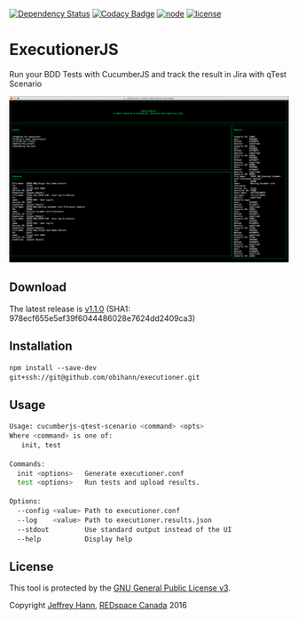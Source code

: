 [![Dependency Status](https://www.versioneye.com/user/projects/57b842461dcdc90045187acf/badge.svg?style=flat-square)](https://www.versioneye.com/user/projects/57b842461dcdc90045187acf)
[![Codacy Badge](https://api.codacy.com/project/badge/Grade/f91db2fb419e40f78cf4e02b9a08081c)](https://www.codacy.com?utm_source=github.com&amp;utm_medium=referral&amp;utm_content=obihann/executioner&amp;utm_campaign=Badge_Grade)
[![node](https://img.shields.io/badge/node-6.2.x-yellow.svg?style=flat-square)](https://nodejs.org/)
[![license](https://img.shields.io/badge/license-GNU%20Public%20License%20v3.0-blue.svg?style=flat-square)](https://www.gnu.org/licenses/gpl-3.0.html)

# ExecutionerJS
Run your BDD Tests with CucumberJS and track the result in Jira with qTest Scenario

![](https://github.com/obihann/executioner/raw/master/screenshot.png)

## Download
The latest release is [v1.1.0](https://github.com/obihann/executioner/archive/v1.1.0.tar.gz) (SHA1: 978ecf655e5ef39f6044486028e7624dd2409ca3)

## Installation
```npm install --save-dev git+ssh://git@github.com/obihann/executioner.git```

## Usage
```bash
Usage: cucumberjs-qtest-scenario <command> <opts>
Where <command> is one of:
   init, test

Commands:
  init <options>   Generate executioner.conf
  test <options>   Run tests and upload results.

Options:
  --config <value> Path to executioner.conf
  --log    <value> Path to executioner.results.json
  --stdout         Use standard output instead of the UI
  --help           Display help
```

## License
This tool is protected by the [GNU General Public License v3](http://www.gnu.org/licenses/gpl-3.0.html).

Copyright [Jeffrey Hann](http://jeffreyhann.ca/), [REDspace Canada](https://redspace.com/) 2016
